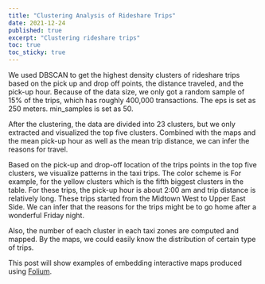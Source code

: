 ```yaml
---
title: "Clustering Analysis of Rideshare Trips"
date: 2021-12-24
published: true
excerpt: "Clustering rideshare trips"
toc: true
toc_sticky: true
---
```


We used DBSCAN to get the highest density clusters of rideshare trips based on the pick up and drop off points, the distance traveled, and the pick-up hour. Because of the data size, we only got a random sample of 15% of the trips, which has roughly 400,000 transactions. The eps is set as 250 meters. min_samples is set as 50.

After the clustering, the data are divided into 23 clusters, but we only extracted and visualized the top five clusters. Combined with the maps and the mean pick-up hour as well as the mean trip distance, we can infer the reasons for travel.

Based on the pick-up and drop-off location of the trips points in the top five clusters, we visualize patterns in the taxi trips. The color scheme is For example, for the yellow clusters which is the fifth biggest clusters in the table. For these trips, the pick-up hour is about 2:00 am and trip distance is relatively long. These trips started from the Midtown West to Upper East Side. We can infer that the reasons for the trips might be to go home after a wonderful Friday night.

Also, the number of each cluster in each taxi zones are computed and mapped. By the maps, we could easily know the distribution of certain type of trips.

This post will show examples of embedding interactive maps produced using [Folium](https://github.com/python-visualization/folium).


